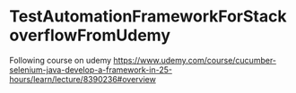 # TestAutomationFrameworkForStackoverflowFromUdemy

Following course on udemy https://www.udemy.com/course/cucumber-selenium-java-develop-a-framework-in-25-hours/learn/lecture/8390236#overview
